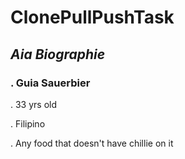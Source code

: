 # ClonePullPushTask

## ***Aia Biographie***

### . Guia Sauerbier
. 33 yrs old

. Filipino

. Any food that doesn't have chillie on it
